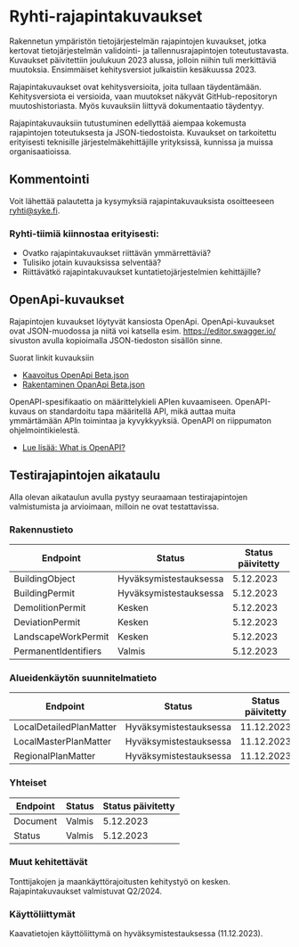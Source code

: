 # Ryhti-rajapintakuvaukset
Rakennetun ympäristön tietojärjestelmän rajapintojen kuvaukset, jotka kertovat tietojärjestelmän validointi- ja tallennusrajapintojen toteutustavasta. Kuvaukset päivitettiin joulukuun 2023 alussa, jolloin niihin tuli merkittäviä muutoksia. Ensimmäiset kehitysversiot julkaistiin kesäkuussa 2023.

Rajapintakuvaukset ovat kehitysversioita, joita tullaan täydentämään. Kehitysversiota ei versioida, vaan muutokset näkyvät GitHub-repositoryn muutoshistoriasta. Myös kuvauksiin liittyvä dokumentaatio täydentyy. 

Rajapintakuvauksiin tutustuminen edellyttää aiempaa kokemusta rajapintojen toteutuksesta ja JSON-tiedostoista. Kuvaukset on tarkoitettu erityisesti teknisille järjestelmäkehittäjille yrityksissä, kunnissa ja muissa organisaatioissa.

## Kommentointi
Voit lähettää palautetta ja kysymyksiä rajapintakuvauksista osoitteeseen ryhti@syke.fi.
 
### Ryhti-tiimiä kiinnostaa erityisesti:
* Ovatko rajapintakuvaukset riittävän ymmärrettäviä?
* Tulisiko jotain kuvauksissa selventää?
* Riittävätkö rajapintakuvaukset kuntatietojärjestelmien kehittäjille?

## OpenApi-kuvaukset
Rajapintojen kuvaukset löytyvät kansiosta OpenApi. OpenApi-kuvaukset ovat JSON-muodossa ja niitä voi katsella esim. https://editor.swagger.io/ sivuston avulla kopioimalla JSON-tiedoston sisällön sinne.

Suorat linkit kuvauksiin
* [Kaavoitus OpenApi Beta.json](https://github.com/sykefi/Ryhti-rajapintakuvaukset/blob/Dev/OpenApi/Kaavoitus/Palveluv%C3%A4yl%C3%A4/Kaavoitus%20OpenApi%20Beta.json)
* [Rakentaminen OpanApi Beta.json](https://github.com/sykefi/Ryhti-rajapintakuvaukset/blob/Dev/OpenApi/Rakentaminen/Palveluv%C3%A4yl%C3%A4/Rakentaminen%20OpenApi%20Beta.json)

OpenAPI-spesifikaatio on määrittelykieli APIen kuvaamiseen. OpenAPI-kuvaus on standardoitu tapa määritellä API, mikä auttaa muita ymmärtämään APIn toimintaa ja kyvykkyyksiä. OpenAPI on riippumaton ohjelmointikielestä. 
* [Lue lisää: What is OpenAPI?](https://www.openapis.org/what-is-openapi)

## Testirajapintojen aikataulu
Alla olevan aikataulun avulla pystyy seuraamaan testirajapintojen valmistumista ja arvioimaan, milloin ne ovat testattavissa. 

### Rakennustieto
| Endpoint  | Status | Status päivitetty |
| ------------- | ------------- | ------------- |
| BuildingObject | Hyväksymistestauksessa | 5.12.2023 |
| BuildingPermit | Hyväksymistestauksessa | 5.12.2023 |
| DemolitionPermit | Kesken | 5.12.2023 |
| DeviationPermit | Kesken | 5.12.2023 |
| LandscapeWorkPermit | Kesken | 5.12.2023 |
| PermanentIdentifiers | Valmis | 5.12.2023 |

### Alueidenkäytön suunnitelmatieto
| Endpoint  | Status | Status päivitetty |
| ------------- | ------------- | ------------- |
| LocalDetailedPlanMatter | Hyväksymistestauksessa | 11.12.2023 |
| LocalMasterPlanMatter | Hyväksymistestauksessa | 11.12.2023 |
| RegionalPlanMatter | Hyväksymistestauksessa | 11.12.2023 |

### Yhteiset
| Endpoint  | Status | Status päivitetty |
| ------------- | ------------- | ------------- |
| Document | Valmis | 5.12.2023 |
| Status | Valmis | 5.12.2023 |

### Muut kehitettävät
Tonttijakojen ja maankäyttörajoitusten kehitystyö on kesken. Rajapintakuvaukset valmistuvat Q2/2024. 

### Käyttöliittymät
Kaavatietojen käyttöliittymä on hyväksymistestauksessa (11.12.2023).
